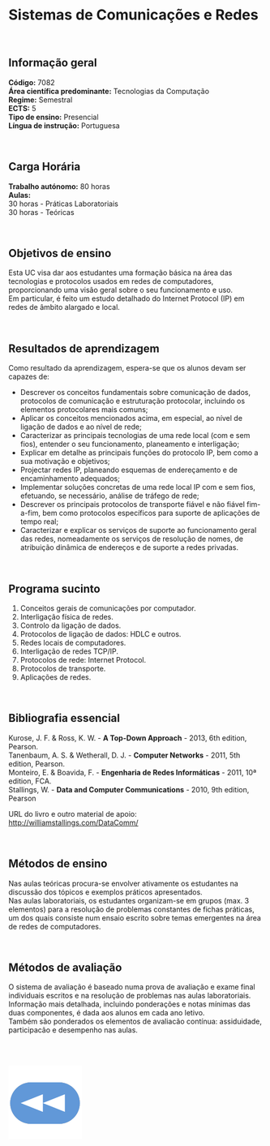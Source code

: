 # Sistemas de Comunicações e Redes

<br>

## Informação geral
**Código:** 7082
<br>**Área científica predominante:** Tecnologias da Computação
<br>**Regime:** Semestral
<br>**ECTS:** 5
<br>**Tipo de ensino:** Presencial
<br>**Língua de instrução:** Portuguesa

<br>

## Carga Horária
**Trabalho autónomo:** 80  horas
<br>**Aulas:**
<br>30  horas  -  Práticas Laboratoriais
<br>30  horas  -  Teóricas

<br>

## Objetivos de ensino
Esta UC visa dar aos estudantes uma formação básica na área das tecnologias e protocolos usados em redes de computadores, proporcionando uma visão geral sobre o seu funcionamento e uso.
<br>Em particular, é feito um estudo detalhado do Internet Protocol (IP) em redes de âmbito alargado e local.

<br>

## Resultados de aprendizagem
Como resultado da aprendizagem, espera-se que os alunos devam ser capazes de:
- Descrever os conceitos fundamentais sobre comunicação de dados, protocolos de comunicação e estruturação protocolar, incluindo os elementos protocolares mais comuns;
- Aplicar os conceitos mencionados acima, em especial, ao nível de ligação de dados e ao nível de rede;
- Caracterizar as principais tecnologias de uma rede local (com e sem fios), entender o seu funcionamento, planeamento e interligação;
- Explicar em detalhe as principais funções do protocolo IP, bem como a sua motivação e objetivos;
- Projectar redes IP, planeando esquemas de endereçamento e de encaminhamento adequados;
- Implementar soluções concretas de uma rede local IP com e sem fios, efetuando, se necessário, análise de tráfego de rede;
- Descrever os principais protocolos de transporte fiável e não fiável fim-a-fim, bem como protocolos específicos para suporte de aplicações de tempo real;
- Caracterizar e explicar os serviços de suporte ao funcionamento geral das redes, nomeadamente os serviços de resolução de nomes, de atribuição dinâmica de endereços e de suporte a redes privadas.

<br>

## Programa sucinto
1. Conceitos gerais de comunicações por computador.
2. Interligação física de redes.
3. Controlo da ligação de dados.
4. Protocolos de ligação de dados: HDLC e outros.
5. Redes locais de computadores.
6. Interligação de redes TCP/IP.
7. Protocolos de rede: Internet Protocol.
8. Protocolos de transporte.
9. Aplicações de redes.

<br>

## Bibliografia essencial
Kurose, J. F.  &  Ross, K. W. - **A Top-Down Approach** - 2013, 6th edition, Pearson.
<br>Tanenbaum, A. S.  &  Wetherall, D. J. - **Computer Networks** - 2011, 5th edition, Pearson.
<br>Monteiro, E.  &  Boavida, F. - **Engenharia de Redes Informáticas** - 2011, 10ª edition, FCA.
<br>Stallings, W. - **Data and Computer Communications** - 2010, 9th edition, Pearson

URL do livro e outro material de apoio: http://williamstallings.com/DataComm/

<br>

## Métodos de ensino
Nas aulas teóricas procura-se envolver ativamente os estudantes na discussão dos tópicos e exemplos práticos apresentados.
<br>Nas aulas laboratoriais, os estudantes organizam-se em grupos (max. 3 elementos) para a resolução de problemas constantes de fichas práticas, um dos quais consiste num ensaio escrito sobre temas emergentes na área de redes de computadores.

<br>

## Métodos de avaliação
O sistema de avaliação é baseado numa prova de avaliação e exame final individuais escritos e na resolução de problemas nas aulas laboratoriais.
<br>Informação mais detalhada, incluindo ponderações e notas mínimas das duas componentes, é dada aos alunos em cada ano letivo.
<br>Também são ponderados os elementos de avaliacão contínua: assiduidade, participacão e desempenho nas aulas.

<br><br>

[![retroceder](https://raw.githubusercontent.com/David81820/Recursos-LCC/main/Rewind.png)](https://david81820.github.io/Recursos-LCC/2ano)